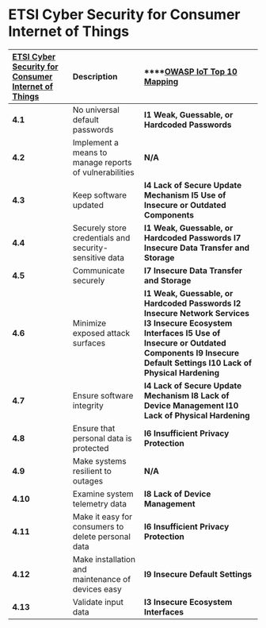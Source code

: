 # ETSI Cyber Security for Consumer Internet of Things

| [**ETSI Cyber Security for Consumer Internet of Things** ](https://www.etsi.org/deliver/etsi_ts/103600_103699/103645/01.01.01_60/ts_103645v010101p.pdf) | **Description** | \*\*\*\*[**OWASP IoT Top 10 Mapping**](https://www.owasp.org/images/1/1c/OWASP-IoT-Top-10-2018-final.pdf) |
| :--- | :--- | :--- |
| **4.1** | No universal default passwords | **I1 Weak, Guessable, or Hardcoded Passwords** |
| **4.2** | Implement a means to manage reports of vulnerabilities | **N/A** |
| **4.3** | Keep software updated | **I4 Lack of Secure Update Mechanism**  **I5 Use of Insecure or Outdated Components** |
| **4.4** | Securely store credentials and security-sensitive data | **I1 Weak, Guessable, or Hardcoded Passwords**  **I7 Insecure Data Transfer and Storage** |
| **4.5** | Communicate securely | **I7 Insecure Data Transfer and Storage** |
| **4.6** | Minimize exposed attack surfaces | **I1 Weak, Guessable, or Hardcoded Passwords**  **I2 Insecure Network Services**  **I3 Insecure Ecosystem Interfaces**  **I5 Use of Insecure or Outdated Components**  **I9 Insecure Default Settings**  **I10 Lack of Physical Hardening** |
| **4.7** | Ensure software integrity | **I4 Lack of Secure Update Mechanism** **I8 Lack of Device Management** **I10 Lack of Physical Hardening** |
| **4.8** | Ensure that personal data is protected | **I6 Insufficient Privacy Protection** |
| **4.9** | Make systems resilient to outages | **N/A** |
| **4.10** | Examine system telemetry data | **I8 Lack of Device Management** |
| **4.11** | Make it easy for consumers to delete personal data | **I6 Insufficient Privacy Protection** |
| **4.12** | Make installation and maintenance of devices easy | **I9 Insecure Default Settings** |
| **4.13** | Validate input data | **I3 Insecure Ecosystem Interfaces** |

